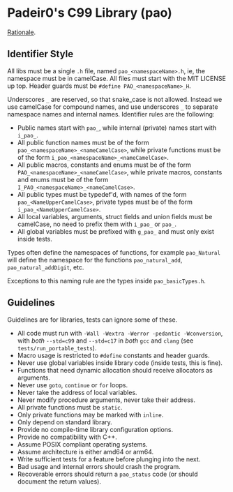 # Padeir0's C99 Library (pao)

[Rationale](https://www.youtube.com/watch?v=Fm5Ust7vEhk).

## Identifier Style

All libs must be a single `.h` file,
named `pao_<namespaceName>.h`, ie,
the namespace must be in camelCase.
All files must start with the MIT LICENSE up top.
Header guards must be `#define PAO_<namespaceName>_H`.

Underscores `_` are reserved, so that snake_case is not allowed.
Instead we use camelCase for compound names,
and use underscores `_` to separate namespace names and internal
names. Identifier rules are the following:
 - Public names start with `pao_`, while internal (private) names
 start with `i_pao_`.
 - All public function names must be of the form
`pao_<namespaceName>_<nameCamelCase>`, while private functions
must be of the form `i_pao_<namespaceName>_<nameCamelCase>`.
 - All public macros, constants and enums must be of the form `PAO_<namespaceName>_<nameCamelCase>`,
while private macros, constants and enums must be of the form `I_PAO_<namespaceName>_<nameCamelCase>`.
 - All public types must be typedef'd, with names
of the form `pao_<NameUpperCamelCase>`, private types must be
of the form `i_pao_<NameUpperCamelCase>`.
 - All local variables, arguments, struct fields and union fields must be camelCase,
 no need to prefix them with `i_pao_` or `pao_`.
 - All global variables must be prefixed with `g_pao_` and must only exist inside tests.

Types often define the namespaces of functions, for example
`pao_Natural` will define the namespace for the functions
`pao_natural_add`, `pao_natural_addDigit`, etc.

Exceptions to this naming rule are the types inside `pao_basicTypes.h`.

## Guidelines

Guidelines are for libraries, tests can ignore some of these.

 - All code must run with `-Wall -Wextra -Werror -pedantic -Wconversion`,
 with _both_ `--std=c99` and `--std=c17` in _both_ `gcc` and `clang`
 (see `tests/run_portable_tests`).
 - Macro usage is restricted to `#define` constants and header guards.
 - Never use global variables inside library code (inside tests, this is fine).
 - Functions that need dynamic allocation should receive allocators as arguments.
 - Never use `goto`, `continue` or `for` loops.
 - Never take the address of local variables.
 - Never modify procedure arguments, never take their address.
 - All private functions must be `static`.
 - Only private functions may be marked with `inline`.
 - Only depend on standard library.
 - Provide no compile-time library configuration options.
 - Provide no compatibility with C++.
 - Assume POSIX compliant operating systems.
 - Assume architecture is either amd64 or arm64.
 - Write sufficient tests for a feature before plunging into the next.
 - Bad usage and internal errors should crash the program.
 - Recoverable errors should return a `pao_status` code (or should document the return values).
